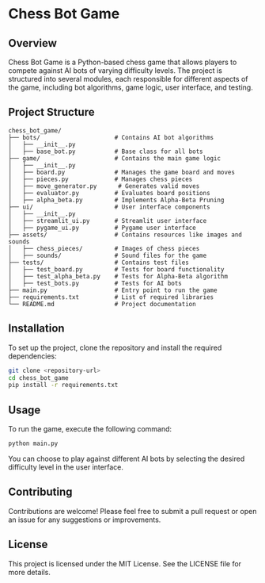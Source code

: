 # Chess Bot Game

## Overview
Chess Bot Game is a Python-based chess game that allows players to compete against AI bots of varying difficulty levels. The project is structured into several modules, each responsible for different aspects of the game, including bot algorithms, game logic, user interface, and testing.

## Project Structure
```
chess_bot_game/
├── bots/                     # Contains AI bot algorithms
│   ├── __init__.py
│   ├── base_bot.py           # Base class for all bots
├── game/                     # Contains the main game logic
│   ├── __init__.py
│   ├── board.py              # Manages the game board and moves
│   ├── pieces.py             # Manages chess pieces
│   ├── move_generator.py      # Generates valid moves
│   ├── evaluator.py          # Evaluates board positions
│   ├── alpha_beta.py         # Implements Alpha-Beta Pruning
├── ui/                       # User interface components
│   ├── __init__.py
│   ├── streamlit_ui.py       # Streamlit user interface
│   ├── pygame_ui.py          # Pygame user interface
├── assets/                   # Contains resources like images and sounds
│   ├── chess_pieces/         # Images of chess pieces
│   ├── sounds/               # Sound files for the game
├── tests/                    # Contains test files
│   ├── test_board.py         # Tests for board functionality
│   ├── test_alpha_beta.py    # Tests for Alpha-Beta algorithm
│   ├── test_bots.py          # Tests for AI bots
├── main.py                   # Entry point to run the game
├── requirements.txt          # List of required libraries
└── README.md                 # Project documentation
```

## Installation
To set up the project, clone the repository and install the required dependencies:

```bash
git clone <repository-url>
cd chess_bot_game
pip install -r requirements.txt
```

## Usage
To run the game, execute the following command:

```bash
python main.py
```

You can choose to play against different AI bots by selecting the desired difficulty level in the user interface.

## Contributing
Contributions are welcome! Please feel free to submit a pull request or open an issue for any suggestions or improvements.

## License
This project is licensed under the MIT License. See the LICENSE file for more details.